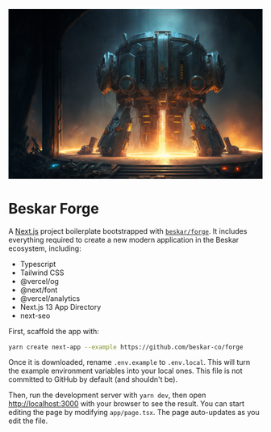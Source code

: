![Forge](/public/forge.jpg)

# Beskar Forge

A [Next.js](https://nextjs.org/) project boilerplate bootstrapped with [`beskar/forge`](https://github.com/beskar-co/forge). It includes everything required to create a new modern application in the Beskar ecosystem, including:

- Typescript
- Tailwind CSS
- @vercel/og
- @next/font
- @vercel/analytics
- Next.js 13 App Directory
- next-seo

First, scaffold the app with:

```bash
yarn create next-app --example https://github.com/beskar-co/forge
```

Once it is downloaded, rename `.env.example` to `.env.local`. This will turn the example environment variables into your local ones. This file is not committed to GitHub by default (and shouldn't be).

Then, run the development server with `yarn dev`, then open [http://localhost:3000](http://localhost:3000) with your browser to see the result. You can start editing the page by modifying `app/page.tsx`. The page auto-updates as you edit the file.
